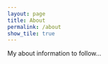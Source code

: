 ```yaml
---
layout: page
title: About
permalink: /about
show_tile: true
---
```


My about information to follow...
